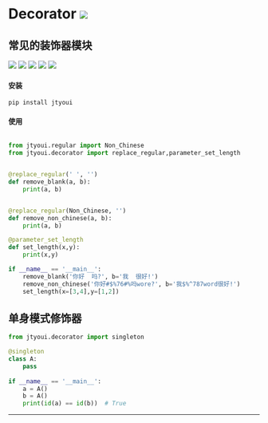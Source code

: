# **Decorator** [![](https://gitee.com/tyoui/logo/raw/master/logo/photolog.png)][1]

## 常见的装饰器模块
[![](https://img.shields.io/badge/个人网站-jtyoui-yellow.com.svg)][1]
[![](https://img.shields.io/badge/Python-3.6-green.svg)]()
[![](https://img.shields.io/badge/BlogWeb-Tyoui-bule.svg)][1]
[![](https://img.shields.io/badge/Email-jtyoui@qq.com-red.svg)]()
[![](https://img.shields.io/badge/Decorator-装饰器-black.svg)]()


#### 安装
    pip install jtyoui


#### 使用
```python

from jtyoui.regular import Non_Chinese
from jtyoui.decorator import replace_regular,parameter_set_length


@replace_regular(' ', '')
def remove_blank(a, b):
    print(a, b)


@replace_regular(Non_Chinese, '')
def remove_non_chinese(a, b):
    print(a, b)

@parameter_set_length
def set_length(x,y):
    print(x,y)

if __name__ == '__main__':
    remove_blank('你好  吗?', b='我  很好!')
    remove_non_chinese('你好#$%76#%吗wore?', b='我$%^787word很好!')
    set_length(x=[3,4],y=[1,2])
```

## 单身模式修饰器
```python
from jtyoui.decorator import singleton

@singleton
class A:
    pass
    
if __name__ == '__main__':
    a = A()
    b = A()
    print(id(a) == id(b))  # True
```

***
[1]: https://blog.jtyoui.com